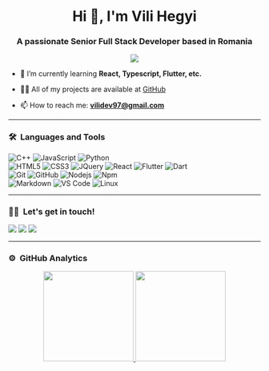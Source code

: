 <h1 align="center">Hi 👋, I'm Vili Hegyi</h1>
<h3 align="center">A passionate Senior Full Stack Developer based in Romania</h3>

<p align="center">
  <img src="https://komarev.com/ghpvc/?username=vilihegyi&color=blueviolet&style=flat">
</p>

- 🌱 I’m currently learning **React, Typescript, Flutter, etc.**

- 👨‍💻 All of my projects are available at [GitHub](https://github.com/vilihegyi?tab=repositories)

- 📫 How to reach me: **vilidev97@gmail.com**

<hr />

### 🛠 &nbsp;Languages and Tools

![C++](https://img.shields.io/badge/C%2B%2B-00599C?style=for-the-badge&logo=c%2B%2B&logoColor=white)
![JavaScript](https://img.shields.io/badge/-JavaScript-%23F7DF1C?style=for-the-badge&logo=javascript&logoColor=000000&labelColor=%23F7DF1C&color=%23FFCE5A)
![Python](http://img.shields.io/badge/-Python-3776AB?style=for-the-badge&logo=python&logoColor=ffffff)
<br />
![HTML5](https://img.shields.io/badge/-HTML5-%23E44D27?style=for-the-badge&logo=html5&logoColor=ffffff)
![CSS3](https://img.shields.io/badge/-CSS3-%231572B6?style=for-the-badge&logo=css3)
![JQuery](https://img.shields.io/badge/jQuery-0769AD?style=for-the-badge&logo=jquery&logoColor=white)
![React](https://img.shields.io/badge/-React-61DAFB?style=for-the-badge&logo=react&logoColor=ffffff)
![Flutter](https://img.shields.io/badge/Flutter-02569B?style=for-the-badge&logo=flutter&logoColor=white)
![Dart](https://img.shields.io/badge/Dart-0175C2?style=for-the-badge&logo=dart&logoColor=white)
<br />
![Git](https://img.shields.io/badge/-Git-%23F05032?style=for-the-badge&logo=git&logoColor=%23ffffff)
![GitHub](https://img.shields.io/badge/-GitHub-181717?style=for-the-badge&logo=github)
![Nodejs](https://img.shields.io/badge/-Nodejs-339933?style=for-the-badge&logo=Node.js&logoColor=ffffff)
![Npm](https://img.shields.io/badge/-npm-CB3837?style=for-the-badge&logo=npm)
<br />
![Markdown](https://img.shields.io/badge/Markdown-000000?style=for-the-badge&logo=markdown&logoColor=white)
![VS Code](http://img.shields.io/badge/-VS%20Code-007ACC?style=for-the-badge&logo=visual-studio-code&logoColor=ffffff)
![Linux](http://img.shields.io/badge/-Linux-0078D6?style=for-the-badge&logo=linux&logoColor=ffffff)
<br />
<hr />

### 🤝🏻 &nbsp;Let's get in touch!
<p>
<a href="https://linkedin.com/in/vilihegyi"><img src="https://img.shields.io/badge/-vilihegyi-0077B5?style=flat&logo=Linkedin&logoColor=white" /></a>
<a href="mailto:vili@devlaboratories.com"><img src="https://img.shields.io/badge/-vili@devlaboratories.com-D14836?style=flat&logo=Gmail&logoColor=white" /></a>
<a href="https://twitter.com/viliontweetter"><img src="https://img.shields.io/badge/-@viliontweetter-1877F2?style=flat&logo=Twitter&logoColor=white" /></a>
</p>
<hr />

### ⚙️ &nbsp;GitHub Analytics

<p align="center">
    <a href="https://github.com/vilihegyi">
        <img height="180em" src="https://github-readme-stats.vercel.app/api?username=vilihegyi&show_icons=true&theme=github_dark&hide_border=false&border_radius=25&border_color=58A6FF&count_private=true&custom_title=Vili's%20Github%20Stats" />
        <img height="180em" src="https://github-readme-stats-eight-theta.vercel.app/api/top-langs/?username=vilihegyi&layout=compact&langs_count=8&theme=algolia" />
    </a>
</p>
<!--<p align="center"><img align="center" src="https://github-readme-streak-stats.herokuapp.com/?user=vilihegyi&" alt="vilihegyi" /></p>-->
